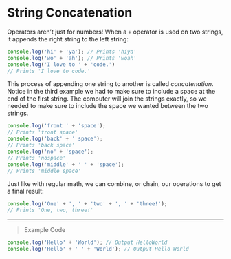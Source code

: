 # String Concatenation

 Operators aren’t just for numbers! When a `+` operator is used on two strings, it appends the right string to the left string:
```js
console.log('hi' + 'ya'); // Prints 'hiya'
console.log('wo' + 'ah'); // Prints 'woah'
console.log('I love to ' + 'code.')
// Prints 'I love to code.'
```
 This process of appending one string to another is called *concatenation*. Notice in the third example we had to make sure to include a space at the end of the first string. The computer will join the strings exactly, so we needed to make sure to include the space we wanted between the two strings.
```js
console.log('front ' + 'space'); 
// Prints 'front space'
console.log('back' + ' space'); 
// Prints 'back space'
console.log('no' + 'space'); 
// Prints 'nospace'
console.log('middle' + ' ' + 'space'); 
// Prints 'middle space'
```
 Just like with regular math, we can combine, or chain, our operations to get a final result:
```js
console.log('One' + ', ' + 'two' + ', ' + 'three!'); 
// Prints 'One, two, three!'
```
---
> Example Code
```js
console.log('Hello' + 'World'); // Output HelloWorld
console.log('Hello' + ' ' + 'World'); // Output Hello World
```
